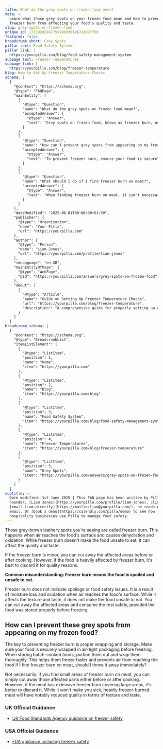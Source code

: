 ```yaml
---
title: What do the grey spots on frozen food mean?
meta: >
  Learn what those grey spots on your frozen food mean and how to prevent
  freezer burn from affecting your food's quality and taste.
slug: grey-spots-on-frozen-food
unique id: 1733824589775x996939196316007700
featured: false
breadcrumb short: Grey Spots
pillar text: Food Safety System
pillar link: |
  https://yourpilla.com/blog/food-safety-management-system
subpage text: Freezer Temperatures
subpage link: |
  https://yourpilla.com/blog/freezer-temperature
blog: How to Set Up Freezer Temperature Checks
schema: |
  {
    "@context": "https://schema.org",
    "@type": "FAQPage",
    "mainEntity": [
      {
        "@type": "Question",
        "name": "What do the grey spots on frozen food mean?",
        "acceptedAnswer": {
          "@type": "Answer",
          "text": "Grey spots on frozen food, known as freezer burn, occur when air reaches the food's surface, causing dehydration and oxidation. Although freezer burn can alter the quality and taste of the food, it doesn't make it unsafe to eat. If freezer burn is minor, you can cut away the affected areas before or after cooking. However, heavily freezer-burned food should be discarded due to quality concerns."
        }
      },
      {
        "@type": "Question",
        "name": "How can I prevent grey spots from appearing on my frozen food?",
        "acceptedAnswer": {
          "@type": "Answer",
          "text": "To prevent freezer burn, ensure your food is securely wrapped in air-tight packaging before freezing. Wrapping food thoroughly and portioning batch-cooked foods properly helps them freeze faster and reduces the exposure to air, thus minimising the risk of freezer burn."
        }
      },
      {
        "@type": "Question",
        "name": "What should I do if I find freezer burn on meat?",
        "acceptedAnswer": {
          "@type": "Answer",
          "text": "When finding freezer burn on meat, it isn't necessary to immediately discard it. If there are small areas of freezer burn, you can cut these parts away before or after cooking. However, if there is extensive freezer burn covering larger areas, it is advisable to discard the meat. Despite not being harmful, heavily freezer-burned meat will have a significantly reduced quality in texture and taste."
        }
      }
    ],
    "dateModified": "2025-06-01T09:00:00+01:00",
    "publisher": {
      "@type": "Organization",
      "name": "Your Pilla",
      "url": "https://yourpilla.com"
    },
    "author": {
      "@type": "Person",
      "name": "Liam Jones",
      "url": "https://yourpilla.com/profile/liam-jones"
    },
    "inLanguage": "en-GB",
    "mainEntityOfPage": {
      "@type": "WebPage",
      "@id": "https://yourpilla.com/answers/grey-spots-on-frozen-food"
    },
    "about": [
      {
        "@type": "Article",
        "name": "Guide on Setting Up Freezer Temperature Checks",
        "url": "https://yourpilla.com/blog/freezer-temperature",
        "description": "A comprehensive guide for properly setting up and monitoring freezer temperatures to ensure food safety and prevent issues like freezer burn."
      }
    ]
  }
breadcrumb_schema: |
  {
    "@context": "https://schema.org",
    "@type": "BreadcrumbList",
    "itemListElement": [
      {
        "@type": "ListItem",
        "position": 1,
        "name": "Home",
        "item": "https://yourpilla.com"
      },
      {
        "@type": "ListItem",
        "position": 2,
        "name": "Blog",
        "item": "https://yourpilla.com/blog"
      },
      {
        "@type": "ListItem",
        "position": 3,
        "name": "Food Safety System",
        "item": "https://yourpilla.com/blog/food-safety-management-system"
      },
      {
        "@type": "ListItem",
        "position": 4,
        "name": "Freezer Temperatures",
        "item": "https://yourpilla.com/blog/freezer-temperature"
      },
      {
        "@type": "ListItem",
        "position": 5,
        "name": "Grey Spots",
        "item": "https://yourpilla.com/answers/grey-spots-on-frozen-food"
      }
    ]
  }
subtitle: >-
  Date modified: 1st June 2025 | This FAQ page has been written by Pilla
  Founder, [Liam Jones](https://yourpilla.com/profile/liam-jones), click to
  [email Liam directly](https://mailto:liam@yourpilla.com/), he reads every
  email. Or [book a demo](https://calendly.com/pilla/demo) to see how
  hospitality businesses use Pilla to manage food safety.
---
```

Those grey-brown leathery spots you're seeing are called freezer burn. This happens when air reaches the food's surface and causes dehydration and oxidation. While freezer burn doesn't make the food unsafe to eat, it can affect the quality and taste.

If the freezer burn is minor, you can cut away the affected areas before or after cooking. However, if the food is heavily affected by freezer burn, it's best to discard it for quality reasons.

**Common misunderstanding: Freezer burn means the food is spoiled and unsafe to eat.**

Freezer burn does not indicate spoilage or food safety issues. It is a result of moisture loss and oxidation when air reaches the food's surface. While it affects the texture and taste, it does not make the food unsafe to eat. You can cut away the affected areas and consume the rest safely, provided the food was stored properly before freezing.

## How can I prevent these grey spots from appearing on my frozen food?

The key to preventing freezer burn is proper wrapping and storage. Make sure your food is securely wrapped in air-tight packaging before freezing. When storing batch-cooked foods, portion them out and wrap them thoroughly. This helps them freeze faster and prevents air from reaching the food.If I find freezer burn on meat, should I throw it away immediately?

Not necessarily. If you find small areas of freezer burn on meat, you can simply cut away those affected parts either before or after cooking. However, if the meat has extensive freezer burn covering large areas, it's better to discard it. While it won't make you sick, heavily freezer-burned meat will have notably reduced quality in terms of texture and taste.

### UK Official Guidance

-   [UK Food Standards Agency guidance on freezer safety](https://www.food.gov.uk/safety-hygiene/how-to-chill-freeze-and-defrost-food-safely)

### USA Official Guidance

-   [FDA guidance including freezer safety](https://www.fda.gov/consumers/consumer-updates/are-you-storing-food-safely)
